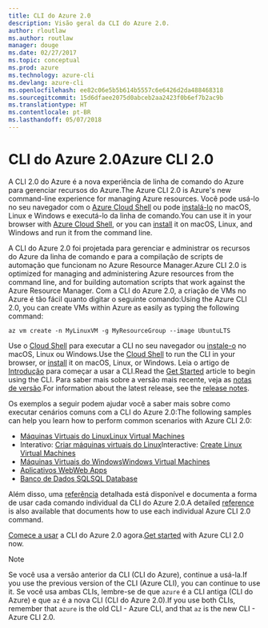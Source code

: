 ```yaml
---
title: CLI do Azure 2.0
description: Visão geral da CLI do Azure 2.0.
author: rloutlaw
ms.author: routlaw
manager: douge
ms.date: 02/27/2017
ms.topic: conceptual
ms.prod: azure
ms.technology: azure-cli
ms.devlang: azure-cli
ms.openlocfilehash: ee82c06e5b5b614b5557c6e6426d2da488468318
ms.sourcegitcommit: 15d6dfaee2075d0abceb2aa2423f0b6ef7b2ac9b
ms.translationtype: HT
ms.contentlocale: pt-BR
ms.lasthandoff: 05/07/2018
---
```

# <a name="azure-cli-20"></a><span data-ttu-id="ae873-103">CLI do Azure 2.0</span><span class="sxs-lookup"><span data-stu-id="ae873-103">Azure CLI 2.0</span></span>

<span data-ttu-id="ae873-104">A CLI 2.0 do Azure é a nova experiência de linha de comando do Azure para gerenciar recursos do Azure.</span><span class="sxs-lookup"><span data-stu-id="ae873-104">The Azure CLI 2.0 is Azure's new command-line experience for managing Azure resources.</span></span>
<span data-ttu-id="ae873-105">Você pode usá-lo no seu navegador com o [Azure Cloud Shell](/azure/cloud-shell/overview) ou pode [instalá-lo](install-azure-cli.md) no macOS, Linux e Windows e executá-lo da linha de comando.</span><span class="sxs-lookup"><span data-stu-id="ae873-105">You can use it in your browser with [Azure Cloud Shell](/azure/cloud-shell/overview), or you can [install](install-azure-cli.md) it on macOS, Linux, and Windows and run it from the command line.</span></span>

<span data-ttu-id="ae873-106">A CLI do Azure 2.0 foi projetada para gerenciar e administrar os recursos do Azure da linha de comando e para a compilação de scripts de automação que funcionam no Azure Resource Manager.</span><span class="sxs-lookup"><span data-stu-id="ae873-106">Azure CLI 2.0 is optimized for managing and administering Azure resources from the command line, and for building automation scripts that work against the Azure Resource Manager.</span></span> <span data-ttu-id="ae873-107">Com a CLI do Azure 2.0, a criação de VMs no Azure é tão fácil quanto digitar o seguinte comando:</span><span class="sxs-lookup"><span data-stu-id="ae873-107">Using the Azure CLI 2.0, you can create VMs within Azure as easily as typing the following command:</span></span>

```azurecli-interactive
az vm create -n MyLinuxVM -g MyResourceGroup --image UbuntuLTS
```

<span data-ttu-id="ae873-108">Use o [Cloud Shell](/azure/cloud-shell/overview) para executar a CLI no seu navegador ou [instale-o](install-azure-cli.md) no macOS, Linux ou Windows.</span><span class="sxs-lookup"><span data-stu-id="ae873-108">Use the [Cloud Shell](/azure/cloud-shell/overview) to run the CLI in your browser, or [install](install-azure-cli.md) it on macOS, Linux, or Windows.</span></span>
<span data-ttu-id="ae873-109">Leia o artigo de [Introdução](get-started-with-azure-cli.md) para começar a usar a CLI.</span><span class="sxs-lookup"><span data-stu-id="ae873-109">Read the [Get Started](get-started-with-azure-cli.md) article to begin using the CLI.</span></span>
<span data-ttu-id="ae873-110">Para saber mais sobre a versão mais recente, veja as [notas de versão](release-notes-azure-cli.md).</span><span class="sxs-lookup"><span data-stu-id="ae873-110">For information about the latest release, see the [release notes](release-notes-azure-cli.md).</span></span>

<span data-ttu-id="ae873-111">Os exemplos a seguir podem ajudar você a saber mais sobre como executar cenários comuns com a CLI do Azure 2.0:</span><span class="sxs-lookup"><span data-stu-id="ae873-111">The following samples can help you learn how to perform common scenarios with Azure CLI 2.0:</span></span>
- [<span data-ttu-id="ae873-112">Máquinas Virtuais do Linux</span><span class="sxs-lookup"><span data-stu-id="ae873-112">Linux Virtual Machines</span></span>](/azure/virtual-machines/virtual-machines-linux-cli-samples?toc=%2fcli%2fazure%2ftoc.json&bc=%2fcli%2fazure%2fbreadcrumb%2ftoc.json)
- <span data-ttu-id="ae873-113">Interativo: [Criar máquinas virtuais do Linux](https://docs.microsoft.com/learn/azure-cli-2-0/index)</span><span class="sxs-lookup"><span data-stu-id="ae873-113">Interactive: [Create Linux Virtual Machines](https://docs.microsoft.com/learn/azure-cli-2-0/index)</span></span>
- [<span data-ttu-id="ae873-114">Máquinas Virtuais do Windows</span><span class="sxs-lookup"><span data-stu-id="ae873-114">Windows Virtual Machines</span></span>](/azure/virtual-machines/virtual-machines-windows-cli-samples?toc=%2fcli%2fazure%2ftoc.json&bc=%2fcli%2fazure%2fbreadcrumb%2ftoc.json)
- [<span data-ttu-id="ae873-115">Aplicativos Web</span><span class="sxs-lookup"><span data-stu-id="ae873-115">Web Apps</span></span>](/azure/app-service-web/app-service-cli-samples?toc=%2fcli%2fazure%2ftoc.json&bc=%2fcli%2fazure%2fbreadcrumb%2ftoc.json)
- [<span data-ttu-id="ae873-116">Banco de Dados SQL</span><span class="sxs-lookup"><span data-stu-id="ae873-116">SQL Database</span></span>](/azure/sql-database/sql-database-cli-samples?toc=%2fcli%2fazure%2ftoc.json&bc=%2fcli%2fazure%2fbreadcrumb%2ftoc.json)

<span data-ttu-id="ae873-117">Além disso, uma [referência](/cli/azure/reference-index) detalhada está disponível e documenta a forma de usar cada comando individual da CLI do Azure 2.0.</span><span class="sxs-lookup"><span data-stu-id="ae873-117">A detailed [reference](/cli/azure/reference-index) is also available that documents how to use each individual Azure CLI 2.0 command.</span></span>

<span data-ttu-id="ae873-118">[Comece a usar](get-started-with-azure-cli.md) a CLI do Azure 2.0 agora.</span><span class="sxs-lookup"><span data-stu-id="ae873-118">[Get started](get-started-with-azure-cli.md) with Azure CLI 2.0 now.</span></span>


> [!NOTE]
> <span data-ttu-id="ae873-119">Se você usa a versão anterior da CLI (CLI do Azure), continue a usá-la.</span><span class="sxs-lookup"><span data-stu-id="ae873-119">If you use the previous version of the CLI (Azure CLI), you can continue to use it.</span></span>
> <span data-ttu-id="ae873-120">Se você usa ambas CLIs, lembre-se de que `azure` é a CLI antiga (CLI do Azure) e que `az` é a nova CLI (CLI do Azure 2.0).</span><span class="sxs-lookup"><span data-stu-id="ae873-120">If you use both CLIs, remember that `azure` is the old CLI - Azure CLI, and that `az` is the new CLI - Azure CLI 2.0.</span></span>
